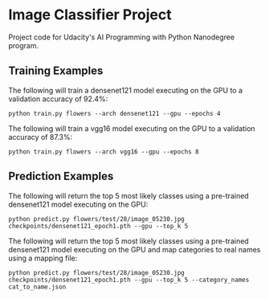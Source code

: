 # Image Classifier Project

Project code for Udacity's AI Programming with Python Nanodegree program.

## Training Examples
The following will train a densenet121 model executing on the GPU to a validation accuracy of 92.4%:

```python train.py flowers --arch densenet121 --gpu --epochs 4```

The following will train a vgg16 model executing on the GPU to a validation accuracy of 87.3%:

```python train.py flowers --arch vgg16 --gpu --epochs 8```

## Prediction Examples
The following will return the top 5 most likely classes using a pre-trained densenet121 model executing on the GPU:

```python predict.py flowers/test/28/image_05230.jpg checkpoints/densenet121_epoch1.pth --gpu --top_k 5```

The following will return the top 5 most likely classes using a pre-trained densenet121 model executing on the GPU and map categories to real names using a mapping file:

```python predict.py flowers/test/28/image_05230.jpg checkpoints/densenet121_epoch1.pth --gpu --top_k 5 --category_names cat_to_name.json```
